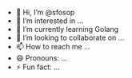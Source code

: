 - 👋 Hi, I’m @sfosop
- 👀 I’m interested in ...
- 🌱 I’m currently learning Golang
- 💞️ I’m looking to collaborate on ...
- 📫 How to reach me ...
- 😄 Pronouns: ...
- ⚡ Fun fact: ...

<!---
sfosop/sfosop is a ✨ special ✨ repository because its `README.md` (this file) appears on your GitHub profile.
You can click the Preview link to take a look at your changes.
--->
